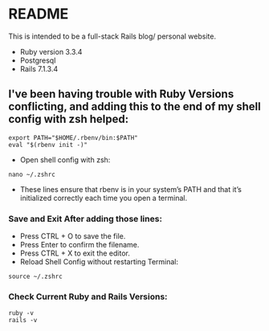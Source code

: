 # README

This is intended to be a full-stack Rails blog/ personal website. 

* Ruby version 3.3.4
* Postgresql
* Rails 7.1.3.4

## I've been having trouble with Ruby Versions conflicting, and adding this to the end of my shell config with zsh helped:

```
export PATH="$HOME/.rbenv/bin:$PATH"
eval "$(rbenv init -)"
```

- Open shell config with zsh:

```
nano ~/.zshrc
```

- These lines ensure that rbenv is in your system’s PATH and that it’s initialized correctly each time you open a terminal.

### Save and Exit After adding those lines:

- Press CTRL + O to save the file.
- Press Enter to confirm the filename.
- Press CTRL + X to exit the editor.
- Reload Shell Config without restarting Terminal:

```
source ~/.zshrc  
```

### Check Current Ruby and Rails Versions:

```
ruby -v
rails -v
```